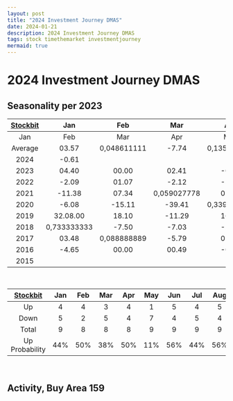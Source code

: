 ```yaml
---
layout: post
title: "2024 Investment Journey DMAS"
date: 2024-01-21
description: 2024 Investment Journey DMAS
tags: stock timethemarket investmentjourney
mermaid: true
---
```


# 2024 Investment Journey DMAS


## Seasonality per 2023

|[Stockbit](https://stockbit.com/symbol/DMAS/seasonality)|Jan|Feb|Mar|Apr|May|Jun|Jul|Aug|Sep|Oct|Nov|Dec|Year|
|:-:|:-:|:-:|:-:|:-:|:-:|:-:|:-:|:-:|:-:|:-:|:-:|:-:|:-:|
|Jan|Feb|Mar|Apr|May|Jun|Jul|Aug|Sep|Oct|Nov|Dec|Year
Average|03.57|0,048611111|-7.74|0,135416667|-4.40|00.39|05.40|00.05|-2.01|0,269444444|00.37|-3.08|-0.11
2024|-0.61||||||||||||-0.61
2023|04.40|00.00|02.41|-0.59|-0.59|0,096527778|-0.58|0,148611111|00.00|-2.29|-1.17|-3.55|0,102777778
2022|-2.09|01.07|-2.12|-5.95|-1.72|-6.43|0,102777778|0,359722222|-2.27|0,264583333|-10.44|-2.45|-16.75
2021|-11.38|07.34|0,059027778|02.54|-11.57|-10.28|-1.04|-1.05|03.19|15.46|-2.68|-12.39|-22.98
2020|-6.08|-15.11|-39.41|0,339583333|-9.09|0,976388889|27.91|0,134027778|-11.50|13.00|15.04|-5.38|-16.33
2019|32.08.00|18.10|-11.29|16.36|-2.34|10.40|10.14|0,109027778|-9.03|07.09|07.28|-8.64|86.16.00
2018|0,733333333|-7.50|-7.03|-2.33|-8.93|-16.34|-2.34|06.40|-1.50|-0.76|20.00|0,105555556|-7.56
2017|03.48|0,088888889|-5.79|05.26|-8.33|-1.82|-3.70|-1.92|-1.96|-6.00|-8.51|-0.58|-25.00
2016|-4.65|00.00|00.49|-0.97|0,148611111|0,143055556|25.00.00|-6.67|-2.38|03.25|-9.45|00.00|04.55
2015|||||00.00|00.46|-8.64|-11.94|07.34|17.37|-6.73|03.37|-4.44

<br />

|[Stockbit](https://stockbit.com/symbol/DMAS/seasonality)|Jan|Feb|Mar|Apr|May|Jun|Jul|Aug|Sep|Oct|Nov|Dec|Year|
|:-:|:-:|:-:|:-:|:-:|:-:|:-:|:-:|:-:|:-:|:-:|:-:|:-:|:-:|
Up|4|4|3|4|1|5|4|5|2|6|3|2|3
Down|5|2|5|4|7|4|5|4|6|3|6|6|7
Total|9|8|8|8|9|9|9|9|9|9|9|9|10
Up Probability|44%|50%|38%|50%|11%|56%|44%|56%|22%|67%|33%|22%|30%

<br />

## Activity, Buy Area 159